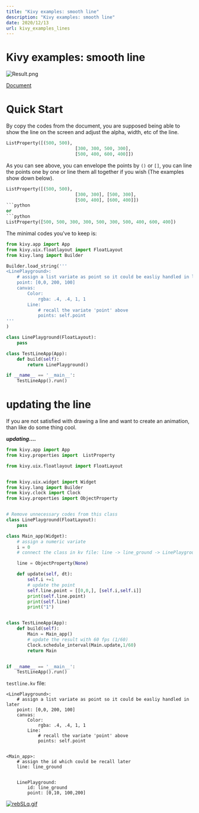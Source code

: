 ```yaml
---
title: "Kivy examples: smooth line"
description: "Kivy examples: smooth line"
date: 2020/12/13
url: kivy_examples_lines
---
```


# Kivy examples: smooth line

![Result.png](https://kivy.org/doc/stable/_images/canvas__lines__py1.png)

[Document](https://kivy.org/doc/stable/examples/gen__canvas__lines__py.html)

# Quick Start
By copy the codes from the document, you are supposed being able to show the  line on the screen and adjust the alpha, width, etc of the line.

```python
ListProperty([(500, 500),
                          [300, 300, 500, 300],
                          [500, 400, 600, 400]])
```
As you can see above, you can envelope the points by `()` or `[]`, you can line the points one by one or line them all together if you wish (The examples show down below).

```python
ListProperty([(500, 500),
                          [300, 300], [500, 300],
                          [500, 400], [600, 400]])
```python
or
```python
ListProperty([500, 500, 300, 300, 500, 300, 500, 400, 600, 400])
```

The minimal codes you've to keep is:

```python
from kivy.app import App
from kivy.uix.floatlayout import FloatLayout
from kivy.lang import Builder

Builder.load_string('''
<LinePlayground>:
    # assign a list variate as point so it could be easliy handled in later
    point: [0,0, 200, 100]
    canvas:
        Color:
            rgba: .4, .4, 1, 1
        Line:
            # recall the variate 'point' above
            points: self.point
'''
)

class LinePlayground(FloatLayout):
    pass

class TestLineApp(App):
    def build(self):
        return LinePlayground()

if __name__ == '__main__':
    TestLineApp().run()
```

# updating the line

If you are not satisfied with drawing a line and want to create an animation, than like do some thing cool.



***updating....***

```python
from kivy.app import App
from kivy.properties import  ListProperty

from kivy.uix.floatlayout import FloatLayout


from kivy.uix.widget import Widget
from kivy.lang import Builder
from kivy.clock import Clock
from kivy.properties import ObjectProperty


# Remove unnecessary codes from this class
class LinePlayground(FloatLayout):
    pass

class Main_app(Widget):
    # assign a numeric variate
    i = 0
    # connect the class in kv file: line -> line_ground -> LinePlayground

    line = ObjectProperty(None)

    def update(self, dt):
        self.i +=1
        # update the point
        self.line.point = [[0,0,], [self.i,self.i]]
        print(self.line.point)
        print(self.line)
        print("1")


class TestLineApp(App):
    def build(self):
        Main = Main_app()
        # update the result with 60 fps (1/60)
        Clock.schedule_interval(Main.update,1/60)
        return Main


if __name__ == '__main__':
    TestLineApp().run()
```

`testline.kv` file:
```kv
<LinePlayground>:
    # assign a list variate as point so it could be easliy handled in later
    point: [0,0, 200, 100]
    canvas:
        Color:
            rgba: .4, .4, 1, 1
        Line:
            # recall the variate 'point' above
            points: self.point


<Main_app>:
    # assign the id which could be recall later
    line: line_ground


    LinePlayground:
        id: line_ground
        point: [0,10, 100,200]
```

[![rebSLq.gif](https://s3.ax1x.com/2020/12/13/rebSLq.gif)](https://imgchr.com/i/rebSLq)
